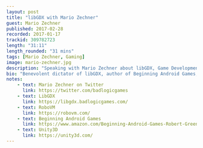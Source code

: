 ```yaml
---
layout: post
title: "libGDX with Mario Zechner"
guest: Mario Zechner
published: 2017-02-28
recorded: 2017-01-17
trackid: 309782723
length: "31:11" 
length_rounded: "31 mins" 
tags: [Mario Zechner, Gaming]
image: mario-zechner.jpg
description: "Speaking with Mario Zechner about libGDX, Game Development and benefits of using Kotlin with gaming"
bio: "Benevolent dictator of libGDX, author of Beginning Android Games, Spine @esotericsoftware"
notes: 
    - text: Mario Zechner on Twitter
      link: https://twitter.com/badlogicgames
    - text: LibGDX 
      link: https://libgdx.badlogicgames.com/
    - text: RoboVM
      link: https://robovm.com/
    - text: Beginning Android Games
      link: https://www.amazon.com/Beginning-Android-Games-Robert-Green/dp/1430246774/ref=asap_bc?ie=UTF8
    - text: Unity3D  
      link: https://unity3d.com/
---
```

